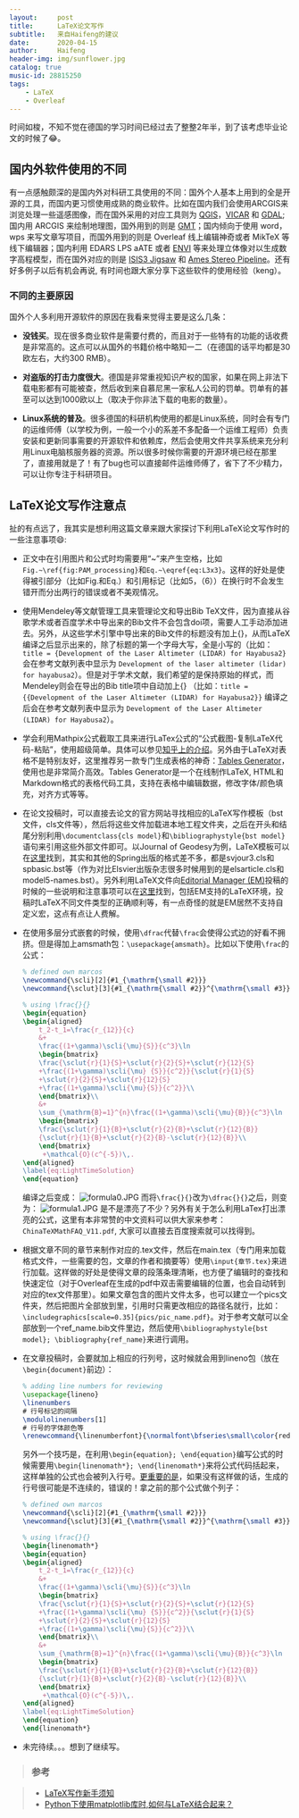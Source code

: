 ```yaml
---
layout:     post
title:      LaTeX论文写作
subtitle:   来自Haifeng的建议
date:       2020-04-15
author:     Haifeng
header-img: img/sunflower.jpg
catalog: true
music-id: 28815250
tags:
    - LaTeX
    - Overleaf
---
```


<!--
网易云音乐：《平凡之路》
-->

时间如梭，不知不觉在德国的学习时间已经过去了整整2年半，到了该考虑毕业论文的时候了😂。

## 国内外软件使用的不同

有一点感触颇深的是国内外对科研工具使用的不同：国外个人基本上用到的全是开源的工具，而国内更习惯使用成熟的商业软件。比如在国内我们会使用ARCGIS来浏览处理一些遥感图像，而在国外采用的对应工具则为 [QGIS](https://qgis.org/en/site/)，[VICAR](https://github.com/nasa/VICAR/) 和 [GDAL](https://gdal.org/); 国内用 ARCGIS 来绘制地理图，国外用到的则是 [GMT](http://gmt.soest.hawaii.edu/)；国内倾向于使用 word，wps 来写文章写项目，而国外用到的则是 Overleaf 线上编辑神奇或者 MikTeX 等线下编辑器；国内利用 EDARS LPS aATE 或者 [ENVI](https://www.harrisgeospatial.com/Software-Technology/ENVI) 等来处理立体像对以生成数字高程模型，而在国外对应的则是 [ISIS3 Jigsaw](http://isis.astrogeology.usgs.gov/) 和 [Ames Stereo Pipeline](https://ti.arc.nasa.gov/tech/asr/groups/intelligent-robotics/ngt/stereo/)。还有好多例子以后有机会再说, 有时间也跟大家分享下这些软件的使用经验（keng）。

### 不同的主要原因

国外个人多利用开源软件的原因在我看来觉得主要是这么几条：

* **没钱买**。现在很多商业软件是需要付费的，而且对于一些特有的功能的话收费是非常高的。这点可以从国外的书籍价格中略知一二（在德国的话平均都是30欧左右，大约300 RMB）。

* **对盗版的打击力度很大**。德国是非常重视知识产权的国家，如果在网上非法下载电影都有可能被查，然后收到来自慕尼黑一家私人公司的罚单。罚单有的甚至可以达到1000欧以上（取决于你非法下载的电影的数量）。

* **Linux系统的普及**。很多德国的科研机构使用的都是Linux系统，同时会有专门的运维师傅（以学校为例，一般一个小的系差不多配备一个运维工程师）负责安装和更新同事需要的开源软件和依赖库，然后会使用文件共享系统来充分利用Linux电脑核服务器的资源。所以很多时候你需要的开源环境已经在那里了，直接用就是了！有了bug也可以直接邮件运维师傅了，省下了不少精力，可以让你专注于科研项目。

## LaTeX论文写作注意点

扯的有点远了，我其实是想利用这篇文章来跟大家探讨下利用LaTeX论文写作时的一些注意事项😄:

* 正文中在引用图片和公式时均需要用“~”来产生空格，比如`Fig.~\ref{fig:PAM_processing}`和`Eq.~\eqref{eq:L3x3}`。这样的好处是使得被引部分（比如Fig.和Eq.）和引用标记（比如5，（6））在换行时不会发生错开而分出两行的错误或者不美观情况。

* 使用Mendeley等文献管理工具来管理论文和导出Bib TeX文件，因为直接从谷歌学术或者百度学术中导出来的Bib文件不会包含doi项，需要人工手动添加进去。另外，从这些学术引擎中导出来的Bib文件的标题没有加上{}，从而LaTeX编译之后显示出来的，除了标题的第一个字母大写，全是小写的（比如：`title = {Development of the Laser Altimeter (LIDAR) for Hayabusa2}` 会在参考文献列表中显示为 `Development of the laser altimeter (lidar) for hayabusa2`）。但是对于学术文献，我们希望的是保持原始的样式，而Mendeley则会在导出的Bib title项中自动加上{} （比如：`title = {{Development of the Laser Altimeter (LIDAR) for Hayabusa2}}` 编译之后会在参考文献列表中显示为 `Development of the Laser Altimeter (LIDAR) for Hayabusa2`）。

* 学会利用Mathpix公式截取工具来进行LaTex公式的“公式截图-复制LaTeX代码-粘贴”，使用超级简单。具体可以参见[知乎上的介绍](https://www.zhihu.com/question/35931336/answer/641198933)。另外由于LaTeX对表格不是特别友好，这里推荐另一款专门生成表格的神奇：[Tables Generator](http://www.tablesgenerator.com/latex_tables)，使用也是非常简介高效。Tables Generator是一个在线制作LaTeX, HTML和Markdown格式的表格代码工具，支持在表格中编辑数据，修改字体/颜色填充，对齐方式等等。

* 在论文投稿时，可以直接去论文的官方网站寻找相应的LaTeX写作模板（bst文件，cls文件等），然后将这些文件加载进本地工程文件夹，之后在开头和结尾分别利用`\documentclass{cls model}`和`\bibliographystyle{bst model}`语句来引用这些外部文件即可。以Journal of Geodesy为例，LaTeX模板可以在[这里](https://www.springer.com/journal/190/updates/17232314)找到，其实和其他的Spring出版的格式差不多，都是svjour3.cls和spbasic.bst等（作为对比Elsvier出版杂志很多时候用到的是elsarticle.cls和model5-names.bst）。另外利用LaTeX文件向[Editorial Manager (EM)](https://www.editorialmanager.com/joge/default.aspx)投稿的时候的一些说明和注意事项可以在[这里](https://static.springer.com/sgw/documents/1667815/application/pdf/190_Special%20Guidelines%20from%20EiC.pdf)找到，包括EM支持的LaTeX环境，投稿时LaTeX不同文件类型的正确顺利等，有一点奇怪的就是EM居然不支持自定义宏，这点有点让人费解。

* 在使用多层分式嵌套的时候，使用`\dfrac`代替`\frac`会使得公式边的好看不拥挤。但是得加上amsmath包：`\usepackage{amsmath}`。比如以下使用`\frac`的公式：
  ```latex
  % defined own marcos
  \newcommand{\scli}[2]{#1_{\mathrm{\small #2}}}
  \newcommand{\sclut}[3]{#1_{\mathrm{\small #2}}^{\mathrm{\small #3}}}

  % using \frac{}{}
  \begin{equation}
  \begin{aligned}
      t_2-t_1=\frac{r_{12}}{c}
      &+
      \frac{(1+\gamma)\scli{\mu}{S}}{c^3}\ln
      \begin{bmatrix}
      \frac{\sclut{r}{1}{S}+\sclut{r}{2}{S}+\sclut{r}{12}{S}
      +\frac{(1+\gamma)\scli{\mu} {S}}{c^2}}{\sclut{r}{1}{S}
      +\sclut{r}{2}{S}+\sclut{r}{12}{S}
      +\frac{(1+\gamma)\scli{\mu}{S}}{c^2}}\\
      \end{bmatrix}\\
      &+
      \sum_{\mathrm{B}=1}^{n}\frac{(1+\gamma)\scli{\mu}{B}}{c^3}\ln
      \begin{bmatrix}
      \frac{\sclut{r}{1}{B}+\sclut{r}{2}{B}+\sclut{r}{12}{B}}
      {\sclut{r}{1}{B}+\sclut{r}{2}{B}-\sclut{r}{12}{B}}\\
      \end{bmatrix}
       +\mathcal{O}(c^{-5})\,.
  \end{aligned}
  \label{eq:LightTimeSolution}
  \end{equation}
  ```
  编译之后变成：
  ![formula0.JPG](https://i.loli.net/2020/04/16/jpJwWSAnd1CgZaO.jpg)
  而将`\frac{}{}`改为`\dfrac{}{}`之后，则变为：
  ![formula1.JPG](https://i.loli.net/2020/04/16/UzYAVtgawxsQmWj.jpg)
  是不是漂亮了不少？另外有关于怎么利用LaTex打出漂亮的公式，这里有本非常赞的中文资料可以供大家来参考：`ChinaTeXMathFAQ_V11.pdf`, 大家可以直接去百度搜索就可以找得到。

* 根据文章不同的章节来制作对应的.tex文件，然后在main.tex（专门用来加载格式文件，一些需要的包，文章的作者和摘要等）使用`\input{章节.tex}`来进行加载。这样做的好处是使得文章的段落条理清晰，也方便了编辑时的查找和快速定位（对于Overleaf在生成的pdf中双击需要编辑的位置，也会自动转到对应的tex文件那里）。如果文章包含的图片文件太多，也可以建立一个pics文件夹，然后把图片全部放到里，引用时只需更改相应的路径名就行，比如：`\includegraphics[scale=0.35]{pics/pic_name.pdf}`。对于参考文献可以全部放到一个ref_name.bib文件里边，然后使用`\bibliographystyle{bst model}; \bibliography{ref_name}`来进行调用。

* 在文章投稿时，会要就加上相应的行列号，这时候就会用到lineno包（放在`\begin{document}`前边）：
  ```latex
  % adding line numbers for reviewing
  \usepackage{lineno}
  \linenumbers
  # 行号标记的间隔
  \modulolinenumbers[1]
  # 行号的字体颜色等
  \renewcommand{\linenumberfont}{\normalfont\bfseries\small\color{red}}
  ```
  另外一个技巧是，在利用`\begin{equation}; \end{equation}`编写公式的时候需要用`\begin{linenomath*}; \end{linenomath*}`来将公式代码括起来，这样单独的公式也会被列入行号。<u>更重要的是</u>，如果没有这样做的话，生成的行号很可能是不连续的，错误的！拿之前的那个公式做个列子：
  ```latex
  % defined own marcos
  \newcommand{\scli}[2]{#1_{\mathrm{\small #2}}}
  \newcommand{\sclut}[3]{#1_{\mathrm{\small #2}}^{\mathrm{\small #3}}}

  % using \frac{}{}
  \begin{linenomath*}
  \begin{equation}
  \begin{aligned}
      t_2-t_1=\frac{r_{12}}{c}
      &+
      \frac{(1+\gamma)\scli{\mu}{S}}{c^3}\ln
      \begin{bmatrix}
      \frac{\sclut{r}{1}{S}+\sclut{r}{2}{S}+\sclut{r}{12}{S}
      +\frac{(1+\gamma)\scli{\mu} {S}}{c^2}}{\sclut{r}{1}{S}
      +\sclut{r}{2}{S}+\sclut{r}{12}{S}
      +\frac{(1+\gamma)\scli{\mu}{S}}{c^2}}\\
      \end{bmatrix}\\
      &+
      \sum_{\mathrm{B}=1}^{n}\frac{(1+\gamma)\scli{\mu}{B}}{c^3}\ln
      \begin{bmatrix}
      \frac{\sclut{r}{1}{B}+\sclut{r}{2}{B}+\sclut{r}{12}{B}}
      {\sclut{r}{1}{B}+\sclut{r}{2}{B}-\sclut{r}{12}{B}}\\
      \end{bmatrix}
       +\mathcal{O}(c^{-5})\,.
  \end{aligned}
  \label{eq:LightTimeSolution}
  \end{equation}
  \end{linenomath*}
  ```

* 未完待续。。。想到了继续写。

>### 参考

>- [LaTeX写作新手须知](https://weibo.com/ttarticle/p/show?id=2309403955741387052924)
>- [Python下使用matplotlib库时,如何与LaTeX结合起来？](https://www.zhihu.com/question/55035983/answer/142312872)
